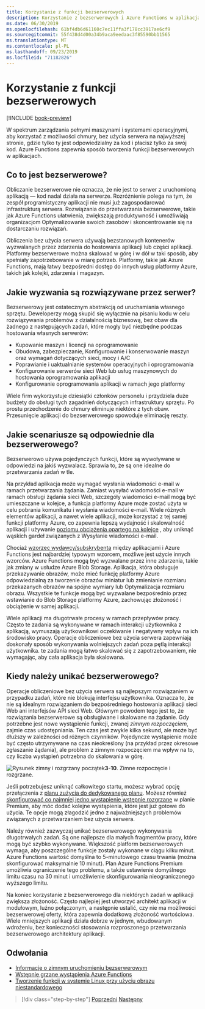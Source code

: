 ```yaml
---
title: Korzystanie z funkcji bezserwerowych
description: Korzystanie z bezserwerowych i Azure Functions w aplikacjach natywnych w chmurze
ms.date: 06/30/2019
ms.openlocfilehash: 61bf4db6d61160c7ec11ffa3f178cc3917ae6cf9
ms.sourcegitcommit: 55f438d4d00a34b9aca9eedaac3f85590bb11565
ms.translationtype: MT
ms.contentlocale: pl-PL
ms.lasthandoff: 09/23/2019
ms.locfileid: "71182826"
---
```

# <a name="leveraging-serverless-functions"></a>Korzystanie z funkcji bezserwerowych

[!INCLUDE [book-preview](../../../includes/book-preview.md)]

W spektrum zarządzania pełnymi maszynami i systemami operacyjnymi, aby korzystać z możliwości chmury, bez użycia serwera na najwyższej stronie, gdzie tylko ty jest odpowiedzialny za kod i płacisz tylko za swój kod. Azure Functions zapewnia sposób tworzenia funkcji bezserwerowych w aplikacjach. 

## <a name="what-is-serverless"></a>Co to jest bezserwerowe?

Obliczanie bezserwerowe nie oznacza, że nie jest to serwer z uruchomioną aplikacją — kod nadal działa na serwerze. Rozróżnienie polega na tym, że zespół programistyczny aplikacji nie musi już zagospodarować infrastrukturą serwera. Rozwiązania do przetwarzania bezserwerowe, takie jak Azure Functions ułatwienia, zwiększają produktywność i umożliwiają organizacjom Optymalizowanie swoich zasobów i skoncentrowanie się na dostarczaniu rozwiązań.

Obliczenia bez użycia serwera używają bezstanowych kontenerów wyzwalanych przez zdarzenia do hostowania aplikacji lub części aplikacji. Platformy bezserwerowe można skalować w górę i w dół w taki sposób, aby spełniały zapotrzebowanie w miarę potrzeb. Platformy, takie jak Azure Functions, mają łatwy bezpośredni dostęp do innych usług platformy Azure, takich jak kolejki, zdarzenia i magazyn.

## <a name="what-challenges-are-solved-by-serverless"></a>Jakie wyzwania są rozwiązywane przez serwer?

Bezserwerowy jest ostatecznym abstrakcją od uruchamiania własnego sprzętu. Deweloperzy mogą skupić się wyłącznie na pisaniu kodu w celu rozwiązywania problemów z działalnością biznesową, bez obaw dla żadnego z następujących zadań, które mogły być niezbędne podczas hostowania własnych serwerów:

- Kupowanie maszyn i licencji na oprogramowanie
- Obudowa, zabezpieczanie, Konfigurowanie i konserwowanie maszyn oraz wymagań dotyczących sieci, mocy i A/C
- Poprawianie i uaktualnianie systemów operacyjnych i oprogramowania
- Konfigurowanie serwerów sieci Web lub usług maszynowych do hostowania oprogramowania aplikacji
- Konfigurowanie oprogramowania aplikacji w ramach jego platformy

Wiele firm wykorzystuje dziesiątki członków personelu i przydziela duże budżety do obsługi tych zagadnień dotyczących infrastruktury sprzętu. Po prostu przechodzenie do chmury eliminuje niektóre z tych obaw. Przesunięcie aplikacji do bezserwerowego spowoduje eliminację reszty.

## <a name="what-scenarios-are-appropriate-for-serverless"></a>Jakie scenariusze są odpowiednie dla bezserwerowego?

Bezserwerowo używa pojedynczych funkcji, które są wywoływane w odpowiedzi na jakiś wyzwalacz. Sprawia to, że są one idealne do przetwarzania zadań w tle.

Na przykład aplikacja może wymagać wysłania wiadomości e-mail w ramach przetwarzania żądania. Zamiast wysyłać wiadomości e-mail w ramach obsługi żądania sieci Web, szczegóły wiadomości e-mail mogą być umieszczane w kolejce, a funkcja platformy Azure może zostać użyta w celu pobrania komunikatu i wysłania wiadomości e-mail. Wiele różnych elementów aplikacji, a nawet wiele aplikacji, może korzystać z tej samej funkcji platformy Azure, co zapewnia lepszą wydajność i skalowalność aplikacji i używanie [poziomu obciążenia opartego na kolejce](https://docs.microsoft.com/azure/architecture/patterns/queue-based-load-leveling) , aby uniknąć wąskich gardeł związanych z Wysyłanie wiadomości e-mail.

Chociaż [wzorzec wydawcy/subskrybenta](https://docs.microsoft.com/azure/architecture/patterns/publisher-subscriber) między aplikacjami i Azure Functions jest najbardziej typowym wzorcem, możliwe jest użycie innych wzorców. Azure Functions mogą być wyzwalane przez inne zdarzenia, takie jak zmiany w usłudze Azure Blob Storage. Aplikacja, która obsługuje przekazywanie obrazów, może mieć funkcję platformy Azure odpowiedzialną za tworzenie obrazów miniatur lub zmienianie rozmiaru przekazanych obrazów na spójne wymiary lub Optymalizacja rozmiaru obrazu. Wszystkie te funkcje mogą być wyzwalane bezpośrednio przez wstawianie do Blob Storage platformy Azure, zachowując złożoność i obciążenie w samej aplikacji.

Wiele aplikacji ma długotrwałe procesy w ramach przepływów pracy. Często te zadania są wykonywane w ramach interakcji użytkownika z aplikacją, wymuszają użytkownikowi oczekiwanie i negatywny wpływ na ich środowisko pracy. Operacje obliczeniowe bez użycia serwera zapewniają doskonały sposób wykonywania wolniejszych zadań poza pętlą interakcji użytkownika. te zadania mogą łatwo skalować się z zapotrzebowaniem, nie wymagając, aby cała aplikacja była skalowana.

## <a name="when-should-you-avoid-serverless"></a>Kiedy należy unikać bezserwerowego?

Operacje obliczeniowe bez użycia serwera są najlepszym rozwiązaniem w przypadku zadań, które nie blokują interfejsu użytkownika. Oznacza to, że nie są idealnym rozwiązaniem do bezpośredniego hostowania aplikacji sieci Web ani interfejsów API sieci Web. Głównym powodem tego jest to, że rozwiązania bezserwerowe są obsługiwane i skalowane na żądanie. Gdy potrzebne jest nowe wystąpienie funkcji, zwanej *zimnym rozpoczęciem*, zajmie czas udostępniania. Ten czas jest zwykle kilka sekund, ale może być dłuższy w zależności od różnych czynników. Pojedyncze wystąpienie może być często utrzymywane na czas nieokreślony (na przykład przez okresowe zgłaszanie żądania), ale problem z zimnym rozpoczęciem ma wpływ na to, czy liczba wystąpień potrzebna do skalowania w górę.

![Rysunek zimny i](./media/cold-start-warm-start.png)
rozgrzany początek**3-10**. Zimne rozpoczęcie i rozgrzane.

Jeśli potrzebujesz uniknąć całkowitego startu, możesz wybrać opcję przełączenia z [planu zużycia do dedykowanego planu](https://azure.microsoft.com/blog/understanding-serverless-cold-start/). Możesz również [skonfigurować co najmniej jedno wystąpienie wstępnie rozgrzane](https://docs.microsoft.com/azure/azure-functions/functions-premium-plan#pre-warmed-instances) w planie Premium, aby móc dodać kolejne wystąpienia, które jest już gotowe do użycia. Te opcje mogą złagodzić jedno z najważniejszych problemów związanych z przetwarzaniem bez użycia serwera.

Należy również zazwyczaj unikać bezserwerowego wykonywania długotrwałych zadań. Są one najlepsze dla małych fragmentów pracy, które mogą być szybko wykonywane. Większość platform bezserwerowych wymaga, aby poszczególne funkcje zostały wykonane w ciągu kilku minut. Azure Functions wartość domyślna to 5-minutowego czasu trwania (można skonfigurować maksymalnie 10 minut). Plan Azure Functions Premium umożliwia ograniczenie tego problemu, a także ustawienie domyślnego limitu czasu na 30 minut i umożliwienie skonfigurowania nieograniczonego wyższego limitu.

Na koniec korzystanie z bezserwerowego dla niektórych zadań w aplikacji zwiększa złożoność. Często najlepiej jest utworzyć architekt aplikacji w modułowym, luźno połączonym, a następnie ustalić, czy nie ma możliwości bezserwerowej oferty, która zapewnia dodatkową złożoność wartościowa. Wiele mniejszych aplikacji działa dobrze w jednym, wbudowanym wdrożeniu, bez konieczności stosowania rozproszonego przetwarzania bezserwerowego architektury aplikacji.

## <a name="references"></a>Odwołania

- [Informacje o zimnym uruchomieniu bezserwerowym](https://azure.microsoft.com/blog/understanding-serverless-cold-start/)
- [Wstępnie grzane wystąpienia Azure Functions](https://docs.microsoft.com/azure/azure-functions/functions-premium-plan#pre-warmed-instances)
- [Tworzenie funkcji w systemie Linux przy użyciu obrazu niestandardowego](https://docs.microsoft.com/azure/azure-functions/functions-create-function-linux-custom-image)

>[!div class="step-by-step"]
>[Poprzedni](leverage-containers-orchestrators.md)
>[Następny](combine-containers-serverless-approaches.md)
